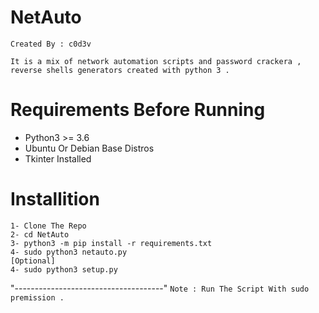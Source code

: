 # NetAuto
`Created By : c0d3v`



`It is a mix of network automation scripts and password crackera , reverse shells generators created with python 3 .`

# Requirements Before Running
- Python3 >= 3.6
- Ubuntu Or Debian Base Distros
- Tkinter Installed 

# Installition 
 ```
1- Clone The Repo 
2- cd NetAuto
3- python3 -m pip install -r requirements.txt
4- sudo python3 netauto.py
[Optional]
4- sudo python3 setup.py
```
"-------------------------------------"
`Note : Run The Script With sudo premission .`
